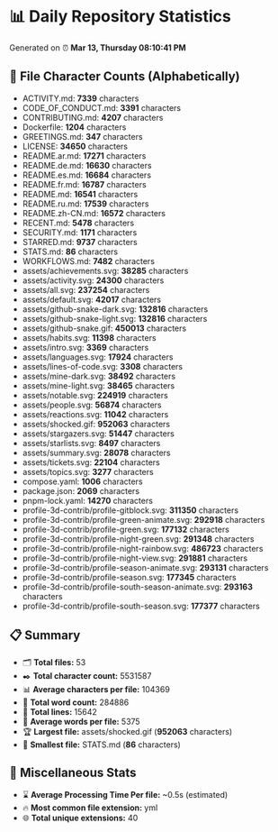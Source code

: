 # 📊 Daily Repository Statistics
Generated on ⏰ **Mar 13, Thursday 08:10:41 PM**

## 📂 File Character Counts (Alphabetically)
- ACTIVITY.md: **7339** characters
- CODE_OF_CONDUCT.md: **3391** characters
- CONTRIBUTING.md: **4207** characters
- Dockerfile: **1204** characters
- GREETINGS.md: **347** characters
- LICENSE: **34650** characters
- README.ar.md: **17271** characters
- README.de.md: **16630** characters
- README.es.md: **16684** characters
- README.fr.md: **16787** characters
- README.md: **16541** characters
- README.ru.md: **17539** characters
- README.zh-CN.md: **16572** characters
- RECENT.md: **5478** characters
- SECURITY.md: **1171** characters
- STARRED.md: **9737** characters
- STATS.md: **86** characters
- WORKFLOWS.md: **7482** characters
- assets/achievements.svg: **38285** characters
- assets/activity.svg: **24300** characters
- assets/all.svg: **237254** characters
- assets/default.svg: **42017** characters
- assets/github-snake-dark.svg: **132816** characters
- assets/github-snake-light.svg: **132816** characters
- assets/github-snake.gif: **450013** characters
- assets/habits.svg: **11398** characters
- assets/intro.svg: **3369** characters
- assets/languages.svg: **17924** characters
- assets/lines-of-code.svg: **3308** characters
- assets/mine-dark.svg: **38492** characters
- assets/mine-light.svg: **38465** characters
- assets/notable.svg: **224919** characters
- assets/people.svg: **56874** characters
- assets/reactions.svg: **11042** characters
- assets/shocked.gif: **952063** characters
- assets/stargazers.svg: **51447** characters
- assets/starlists.svg: **8497** characters
- assets/summary.svg: **28078** characters
- assets/tickets.svg: **22104** characters
- assets/topics.svg: **3277** characters
- compose.yaml: **1006** characters
- package.json: **2069** characters
- pnpm-lock.yaml: **14270** characters
- profile-3d-contrib/profile-gitblock.svg: **311350** characters
- profile-3d-contrib/profile-green-animate.svg: **292918** characters
- profile-3d-contrib/profile-green.svg: **177132** characters
- profile-3d-contrib/profile-night-green.svg: **291348** characters
- profile-3d-contrib/profile-night-rainbow.svg: **486723** characters
- profile-3d-contrib/profile-night-view.svg: **291881** characters
- profile-3d-contrib/profile-season-animate.svg: **293131** characters
- profile-3d-contrib/profile-season.svg: **177345** characters
- profile-3d-contrib/profile-south-season-animate.svg: **293163** characters
- profile-3d-contrib/profile-south-season.svg: **177377** characters

## 📋 Summary
- 🗂️ **Total files:** 53
- ✒️ **Total character count:** 5531587
- 📊 **Average characters per file:** 104369
- 📝 **Total word count:** 284886
- 🧾 **Total lines:** 15642
- 📐 **Average words per file:** 5375
- 🏆 **Largest file:** assets/shocked.gif (**952063** characters)
- 🥉 **Smallest file:** STATS.md (**86** characters)

## 🌟 Miscellaneous Stats
- ⌛ **Average Processing Time Per file:** ~0.5s (estimated)
- 🔥 **Most common file extension:** yml
- 🌐 **Total unique extensions:** 40
